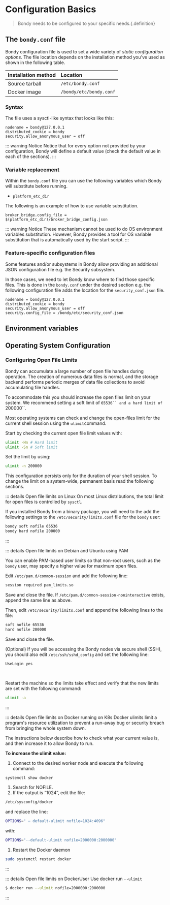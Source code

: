 # Configuration Basics
> Bondy needs to be configured to your specific needs.{.definition}

## The `bondy.conf` file
Bondy configuration file is used to set a wide variety of *static configuration options*. The file location depends on the installation method you've used as shown in the following table.

|Installation method|Location|
|:---|:---|
|Source tarball|`/etc/bondy.conf`|
|Docker image|`/bondy/etc/bondy.conf`|


### Syntax
The file uses a sysctl-like syntax that looks like this:

```text
nodename = bondy@127.0.0.1
distributed_cookie = bondy
security.allow_anonymous_user = off
```

::: warning Notice
Notice that for every option not provided by your configuration, Bondy will define a default value (check the default value in each of the sections).
:::


### Variable replacement

Within the `bondy.conf` file you can use the following variables which Bondy will substitute before running.

- `platform_etc_dir`

The following is an example of how to use variable substitution.

```
broker_bridge.config_file = $(platform_etc_dir)/broker_bridge_config.json
```

::: warning Notice
These mechanism cannot be used to do OS environment variables substitution.
However, Bondy provides a tool for OS variable substitution that is automatically used by the start script.
:::

### Feature-specific configuration files

Some features and/or subsystems in Bondy allow providing an additional JSON configuration file e.g. the Security subsystem.

In those cases, we need to let Bondy know where to find those specific files. This is done in the `bondy.conf` under the desired section e.g. the following configuration file adds the location for the `security_conf.json` file.

```
nodename = bondy@127.0.0.1
distributed_cookie = bondy
security.allow_anonymous_user = off
security.config_file = /bondy/etc/security_conf.json
```

## Environment variables

## Operating System Configuration

### Configuring Open File Limits‌

Bondy can accumulate a large number of open file handles during operation. The creation of numerous data files is normal, and the storage backend performs periodic merges of data file collections to avoid accumulating file handles.

To accommodate this you should increase the open files limit on your system. We recommend setting a soft limit of `65536`` and a hard limit of `200000``.

Most operating systems can check and change the open-files limit for the current shell session using the `ulimit`command.

Start by checking the current open file limit values with:

```bash
ulimit -Hn # Hard limit
ulimit -Sn # Soft limit
```

Set the limit by using:

```bash
ulimit -n 200000
```

This configuration persists only for the duration of your shell session. To change the limit on a system-wide, permanent basis read the following sections.

::: details Open file limits on Linux
On most Linux distributions, the total limit for open files is controlled by `sysctl`.

If you installed Bondy from a binary package, you will need to the add the following settings to the `/etc/security/limits.conf` file for the `bondy` user:

```bash
bondy soft nofile 65536
bondy hard nofile 200000
```
:::


::: details Open file limits on Debian and Ubuntu using PAM

You can enable PAM-based user limits so that non-root users, such as the `bondy` user, may specify a higher value for maximum open files.

Edit `/etc/pam.d/common-session` and add the following line:

```bash
session required pam_limits.so
```

Save and close the file.
If `/etc/pam.d/common-session-noninteractive` exists, append the same line as above.

Then, edit `/etc/security/limits.conf` and append the following lines to the file:

```bash
soft nofile 65536
hard nofile 200000
```

Save and close the file.

(Optional) If you will be accessing the Bondy nodes via secure shell (SSH), you should also edit `/etc/ssh/sshd_config` and set the following line:

```
UseLogin yes
```

‌

Restart the machine so the limits take effect and verify that the new limits are set with the following command:

```bash
ulimit -a
```
:::

::: details Open file limits on Docker running on K8s
Docker ulimits limit a program's resource utilization to prevent a run-away bug or security breach from bringing the whole system down.

The instructions below describe how to check what your current value is, and then increase it to allow Bondy to run.

**To increase the ulimit value:**

1. Connect to the desired worker node and execute the following command:

```bash
systemctl show docker
```

1. Search for NOFILE.
2. If the output is “1024”, edit the file:

```bash
/etc/sysconfig/docker
```

and replace the line:

```bash
OPTIONS=" — default-ulimit nofile=1024:4096"
```

with:

```bash
OPTIONS="--default-ulimit nofile=2000000:2000000"
```

1. Restart the Docker daemon

```bash
sudo systemctl restart docker
```
:::

::: details Open file limits on DockerUser
Use docker run `--ulimit`

```bash
$ docker run --ulimit nofile=2000000:2000000
```
:::